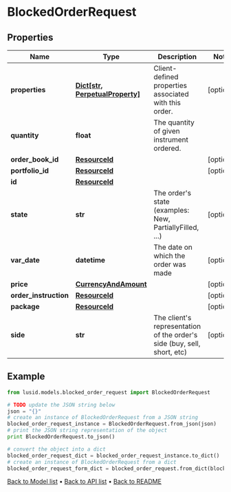 # BlockedOrderRequest


## Properties
Name | Type | Description | Notes
------------ | ------------- | ------------- | -------------
**properties** | [**Dict[str, PerpetualProperty]**](PerpetualProperty.md) | Client-defined properties associated with this order. | [optional] 
**quantity** | **float** | The quantity of given instrument ordered. | 
**order_book_id** | [**ResourceId**](ResourceId.md) |  | [optional] 
**portfolio_id** | [**ResourceId**](ResourceId.md) |  | [optional] 
**id** | [**ResourceId**](ResourceId.md) |  | 
**state** | **str** | The order&#39;s state (examples: New, PartiallyFilled, ...) | [optional] 
**var_date** | **datetime** | The date on which the order was made | [optional] 
**price** | [**CurrencyAndAmount**](CurrencyAndAmount.md) |  | [optional] 
**order_instruction** | [**ResourceId**](ResourceId.md) |  | [optional] 
**package** | [**ResourceId**](ResourceId.md) |  | [optional] 
**side** | **str** | The client&#39;s representation of the order&#39;s side (buy, sell, short, etc) | [optional] 

## Example

```python
from lusid.models.blocked_order_request import BlockedOrderRequest

# TODO update the JSON string below
json = "{}"
# create an instance of BlockedOrderRequest from a JSON string
blocked_order_request_instance = BlockedOrderRequest.from_json(json)
# print the JSON string representation of the object
print BlockedOrderRequest.to_json()

# convert the object into a dict
blocked_order_request_dict = blocked_order_request_instance.to_dict()
# create an instance of BlockedOrderRequest from a dict
blocked_order_request_form_dict = blocked_order_request.from_dict(blocked_order_request_dict)
```
[Back to Model list](../README.md#documentation-for-models) &#8226; [Back to API list](../README.md#documentation-for-api-endpoints) &#8226; [Back to README](../README.md)



